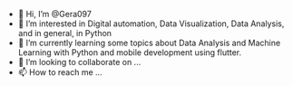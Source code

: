 - 👋 Hi, I’m @Gera097
- 👀 I’m interested in Digital automation, Data Visualization, Data Analysis, and in general, in Python
- 🌱 I’m currently learning some topics about Data Analysis and Machine Learning with Python and mobile development using flutter.
- 💞️ I’m looking to collaborate on ...
- 📫 How to reach me ...

<!---
Gera097/Gera097 is a ✨ special ✨ repository because its `README.md` (this file) appears on your GitHub profile.
You can click the Preview link to take a look at your changes.
--->

